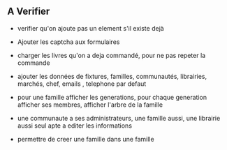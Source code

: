 ## A Verifier

- verifier qu'on ajoute pas un element s'il existe dejà
- Ajouter les captcha aux formulaires
- charger les livres qu'on a deja commandé, pour ne pas repeter la commande
- ajouter les données de fixtures, familles, communautés, librairies, marchés, chef, emails , telephone par defaut

- pour une famille afficher les generations, pour chaque generation afficher ses membres, afficher l'arbre de la famille
- une communaute a ses administrateurs, une famille aussi, une librairie aussi seul apte a editer les informations
- permettre de creer une famille dans une famille